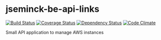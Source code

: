 # jseminck-be-api-links

[![Build Status](https://travis-ci.org/jseminck/jseminck-be-api-links.svg?branch=master)](https://travis-ci.org/jseminck/jseminck-be-api-links)  [![Coverage Status](https://coveralls.io/repos/github/jseminck/jseminck-be-api-links/badge.svg?branch=master)](https://coveralls.io/github/jseminck/jseminck-be-api-links?branch=master)   [![Dependency Status](https://david-dm.org/jseminck/jseminck-be-api-links.svg)](https://david-dm.org/jseminck/jseminck-be-api-links)   [![Code Climate](https://codeclimate.com/github/jseminck/jseminck-be-api-links/badges/gpa.svg)](https://codeclimate.com/github/jseminck/jseminck-be-api-links)

Small API application to manage AWS instances

